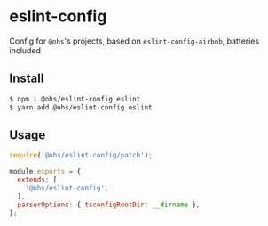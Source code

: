 # eslint-config
Config for `@ohs`'s projects, based on `eslint-config-airbnb`, batteries included

## Install

```bash
$ npm i @ohs/eslint-config eslint
$ yarn add @ohs/eslint-config eslint
```

## Usage

```js
require('@ohs/eslint-config/patch');

module.exports = {
  extends: [
    '@ohs/eslint-config',
  ],
  parserOptions: { tsconfigRootDir: __dirname },
};
```
